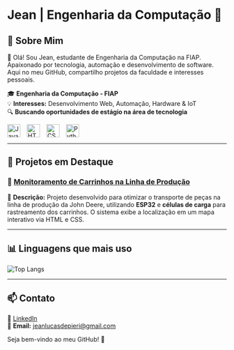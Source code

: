 # Jean | Engenharia da Computação 🚀

## 📌 Sobre Mim

👋 Olá! Sou Jean, estudante de Engenharia da Computação na FIAP. Apaixonado por tecnologia, automação e desenvolvimento de software. Aqui no meu GitHub, compartilho projetos da faculdade e interesses pessoais.

🎓 **Engenharia da Computação - FIAP**  
💡 **Interesses:** Desenvolvimento Web, Automação, Hardware & IoT  
🔍 **Buscando oportunidades de estágio na área de tecnologia**

<div style="display: flex; align-items: center; gap: 15px;">
  <img alt="Java" height="30" src="https://cdn.jsdelivr.net/gh/devicons/devicon@latest/icons/java/java-original-wordmark.svg" />
  <img alt="HTML" height="30" src="https://cdn.jsdelivr.net/gh/devicons/devicon@latest/icons/html5/html5-original.svg" />
  <img alt="CSS" height="30" src="https://cdn.jsdelivr.net/gh/devicons/devicon@latest/icons/css3/css3-original.svg" />
  <img alt="Python" height="30" src="https://cdn.jsdelivr.net/gh/devicons/devicon@latest/icons/python/python-original.svg" />
</div>

---

## 🔷 Projetos em Destaque

### 📌 [Monitoramento de Carrinhos na Linha de Produção](https://github.com/JeanDepieri/Projeto-IoT-Localizacao-do-Carrinho-Plataform)

📍 **Descrição:** Projeto desenvolvido para otimizar o transporte de peças na linha de produção da John Deere, utilizando **ESP32** e **células de carga** para rastreamento dos carrinhos. O sistema exibe a localização em um mapa interativo via HTML e CSS.

---

## 📊 Linguagens que mais uso

![Top Langs](https://github-readme-stats.vercel.app/api/top-langs/?username=JeanDepieri&layout=pie&theme=radical)

---

## 📫 Contato

💼 [LinkedIn](https://www.linkedin.com/in/jean-depieri)  
📧 **Email:** jeanlucasdepieri@gmail.com  

Seja bem-vindo ao meu GitHub! 🚀
